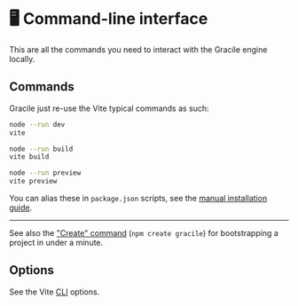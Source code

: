 # 🖥️ Command-line interface

This are all the commands you need to interact with the Gracile engine locally.

## Commands

Gracile just re-use the Vite typical commands as such:

```sh
node --run dev
vite

node --run build
vite build

node --run preview
vite preview
```

You can alias these in `package.json` scripts, see the [manual installation guide](/docs/learn/getting-started/installation/#doc_install-manually).

---

See also the ["Create" command](/docs/learn/getting-started/installation/#doc_the-create-command) (`npm create gracile`) for bootstrapping a project in under a minute.

## Options

See the Vite [CLI](https://vitejs.dev/guide/cli) options.

<!-- ```text
  -p, --port <number>  Assign a local port (overrides config. file)
  -h, --host           Expose the server to you local network (0.0.0.0)
  --help               display help for command
``` -->
